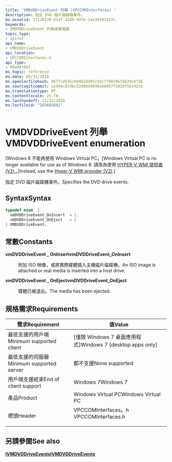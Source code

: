 ```yaml
---
title: 'VMDVDDriveEvent 列舉 (VPCCOMInterfaces) '
description: 指定 DVD 磁片磁碟機事件。
ms.assetid: 17126138-614f-42d9-937e-1aca9393557c
keywords:
- VMDVDDriveEvent 列舉虛擬電腦
topic_type:
- apiref
api_name:
- VMDVDDriveEvent
api_location:
- VPCCOMInterfaces.h
api_type:
- HeaderDef
ms.topic: reference
ms.date: 05/31/2018
ms.openlocfilehash: 967fcd545c0ddd24d01c5dc779929ef4639c6736
ms.sourcegitcommit: a1494c819bc5200050696e66057f1020f5b142cb
ms.translationtype: MT
ms.contentlocale: zh-TW
ms.lasthandoff: 12/12/2020
ms.locfileid: "103685881"
---
```

# <a name="vmdvddriveevent-enumeration"></a><span data-ttu-id="ca9b8-104">VMDVDDriveEvent 列舉</span><span class="sxs-lookup"><span data-stu-id="ca9b8-104">VMDVDDriveEvent enumeration</span></span>

<span data-ttu-id="ca9b8-105">\[Windows 8 不能再使用 Windows Virtual PC。</span><span class="sxs-lookup"><span data-stu-id="ca9b8-105">\[Windows Virtual PC is no longer available for use as of Windows 8.</span></span> <span data-ttu-id="ca9b8-106">請改為使用 [HYPER-V WMI 提供者 (V2) ](/windows/desktop/HyperV_v2/windows-virtualization-portal)。\]</span><span class="sxs-lookup"><span data-stu-id="ca9b8-106">Instead, use the [Hyper-V WMI provider (V2)](/windows/desktop/HyperV_v2/windows-virtualization-portal).\]</span></span>

<span data-ttu-id="ca9b8-107">指定 DVD 磁片磁碟機事件。</span><span class="sxs-lookup"><span data-stu-id="ca9b8-107">Specifies the DVD drive events.</span></span>

## <a name="syntax"></a><span data-ttu-id="ca9b8-108">Syntax</span><span class="sxs-lookup"><span data-stu-id="ca9b8-108">Syntax</span></span>


```C++
typedef enum  { 
  vmDVDDriveEvent_OnInsert  = 1,
  vmDVDDriveEvent_OnEject   = 2
} VMDVDDriveEvent;
```



## <a name="constants"></a><span data-ttu-id="ca9b8-109">常數</span><span class="sxs-lookup"><span data-stu-id="ca9b8-109">Constants</span></span>

<dl> <dt>

<span data-ttu-id="ca9b8-110"><span id="vmDVDDriveEvent_OnInsert"></span><span id="vmdvddriveevent_oninsert"></span><span id="VMDVDDRIVEEVENT_ONINSERT"></span>**vmDVDDriveEvent \_ OnInsert**</span><span class="sxs-lookup"><span data-stu-id="ca9b8-110"><span id="vmDVDDriveEvent_OnInsert"></span><span id="vmdvddriveevent_oninsert"></span><span id="VMDVDDRIVEEVENT_ONINSERT"></span>**vmDVDDriveEvent\_OnInsert**</span></span>
</dt> <dd>

<span data-ttu-id="ca9b8-111">附加 ISO 映像，或將實際媒體插入主機磁片磁碟機。</span><span class="sxs-lookup"><span data-stu-id="ca9b8-111">An ISO image is attached or real media is inserted into a host drive.</span></span>

</dd> <dt>

<span data-ttu-id="ca9b8-112"><span id="vmDVDDriveEvent_OnEject"></span><span id="vmdvddriveevent_oneject"></span><span id="VMDVDDRIVEEVENT_ONEJECT"></span>**vmDVDDriveEvent \_ OnEject**</span><span class="sxs-lookup"><span data-stu-id="ca9b8-112"><span id="vmDVDDriveEvent_OnEject"></span><span id="vmdvddriveevent_oneject"></span><span id="VMDVDDRIVEEVENT_ONEJECT"></span>**vmDVDDriveEvent\_OnEject**</span></span>
</dt> <dd>

<span data-ttu-id="ca9b8-113">媒體已被退出。</span><span class="sxs-lookup"><span data-stu-id="ca9b8-113">The media has been ejected.</span></span>

</dd> </dl>

## <a name="requirements"></a><span data-ttu-id="ca9b8-114">規格需求</span><span class="sxs-lookup"><span data-stu-id="ca9b8-114">Requirements</span></span>



| <span data-ttu-id="ca9b8-115">需求</span><span class="sxs-lookup"><span data-stu-id="ca9b8-115">Requirement</span></span> | <span data-ttu-id="ca9b8-116">值</span><span class="sxs-lookup"><span data-stu-id="ca9b8-116">Value</span></span> |
|-------------------------------------|-----------------------------------------------------------------------------------------------|
| <span data-ttu-id="ca9b8-117">最低支援的用戶端</span><span class="sxs-lookup"><span data-stu-id="ca9b8-117">Minimum supported client</span></span><br/> | <span data-ttu-id="ca9b8-118">\[僅限 Windows 7 桌面應用程式\]</span><span class="sxs-lookup"><span data-stu-id="ca9b8-118">Windows 7 \[desktop apps only\]</span></span><br/>                                                    |
| <span data-ttu-id="ca9b8-119">最低支援的伺服器</span><span class="sxs-lookup"><span data-stu-id="ca9b8-119">Minimum supported server</span></span><br/> | <span data-ttu-id="ca9b8-120">都不支援</span><span class="sxs-lookup"><span data-stu-id="ca9b8-120">None supported</span></span><br/>                                                                     |
| <span data-ttu-id="ca9b8-121">用戶端支援結束</span><span class="sxs-lookup"><span data-stu-id="ca9b8-121">End of client support</span></span><br/>    | <span data-ttu-id="ca9b8-122">Windows 7</span><span class="sxs-lookup"><span data-stu-id="ca9b8-122">Windows 7</span></span><br/>                                                                          |
| <span data-ttu-id="ca9b8-123">產品</span><span class="sxs-lookup"><span data-stu-id="ca9b8-123">Product</span></span><br/>                  | <span data-ttu-id="ca9b8-124">Windows Virtual PC</span><span class="sxs-lookup"><span data-stu-id="ca9b8-124">Windows Virtual PC</span></span><br/>                                                                 |
| <span data-ttu-id="ca9b8-125">標頭</span><span class="sxs-lookup"><span data-stu-id="ca9b8-125">Header</span></span><br/>                   | <dl> <span data-ttu-id="ca9b8-126"><dt>VPCCOMInterfaces。h</dt></span><span class="sxs-lookup"><span data-stu-id="ca9b8-126"><dt>VPCCOMInterfaces.h</dt></span></span> </dl> |



## <a name="see-also"></a><span data-ttu-id="ca9b8-127">另請參閱</span><span class="sxs-lookup"><span data-stu-id="ca9b8-127">See also</span></span>

<dl> <dt>

[<span data-ttu-id="ca9b8-128">**IVMDVDDriveEvents**</span><span class="sxs-lookup"><span data-stu-id="ca9b8-128">**IVMDVDDriveEvents**</span></span>](ivmdvddriveevents.md)
</dt> </dl>

 

